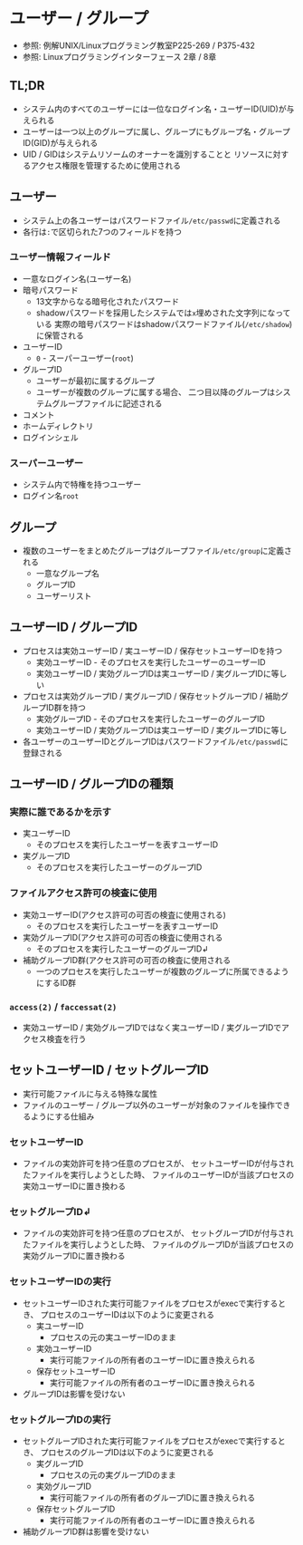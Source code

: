 # ユーザー / グループ
- 参照: 例解UNIX/Linuxプログラミング教室P225-269 / P375-432
- 参照: Linuxプログラミングインターフェース 2章 / 8章

## TL;DR
- システム内のすべてのユーザーには一位なログイン名・ユーザーID(UID)が与えられる
- ユーザーは一つ以上のグループに属し、グループにもグループ名・グループID(GID)が与えられる
- UID / GIDはシステムリソームのオーナーを識別することと
  リソースに対するアクセス権限を管理するために使用される

## ユーザー
- システム上の各ユーザーはパスワードファイル`/etc/passwd`に定義される
- 各行は`:`で区切られた7つのフィールドを持つ

### ユーザー情報フィールド
- 一意なログイン名(ユーザー名)
- 暗号パスワード
  - 13文字からなる暗号化されたパスワード
  - shadowパスワードを採用したシステムでは`x`埋めされた文字列になっている
    実際の暗号パスワードはshadowパスワードファイル(`/etc/shadow`)に保管される
- ユーザーID
  - `0` - スーパーユーザー(`root`)
- グループID
  - ユーザーが最初に属するグループ
  - ユーザーが複数のグループに属する場合、
    二つ目以降のグループはシステムグループファイルに記述される
- コメント
- ホームディレクトリ
- ログインシェル

### スーパーユーザー
- システム内で特権を持つユーザー
- ログイン名`root`

## グループ
- 複数のユーザーをまとめたグループはグループファイル`/etc/group`に定義される
  - 一意なグループ名
  - グループID
  - ユーザーリスト

## ユーザーID / グループID
- プロセスは実効ユーザーID / 実ユーザーID / 保存セットユーザーIDを持つ
  - 実効ユーザーID - そのプロセスを実行したユーザーのユーザーID
  - 実効ユーザーID / 実効グループIDは実ユーザーID / 実グループIDに等しい
- プロセスは実効グループID / 実グループID / 保存セットグループID / 補助グループID群を持つ
  - 実効グループID - そのプロセスを実行したユーザーのグループID
  - 実効ユーザーID / 実効グループIDは実ユーザーID / 実グループIDに等し
- 各ユーザーのユーザーIDとグループIDはパスワードファイル`/etc/passwd`に登録される

## ユーザーID / グループIDの種類
### 実際に誰であるかを示す
- 実ユーザーID
  - そのプロセスを実行したユーザーを表すユーザーID
- 実グループID
  - そのプロセスを実行したユーザーのグループID

### ファイルアクセス許可の検査に使用
- 実効ユーザーID(アクセス許可の可否の検査に使用される)
  - そのプロセスを実行したユーザーを表すユーザーID
- 実効グループID(アクセス許可の可否の検査に使用される
  - そのプロセスを実行したユーザーのグループID↲
- 補助グループID群(アクセス許可の可否の検査に使用される
  - 一つのプロセスを実行したユーザーが複数のグループに所属できるようにするID群

### `access(2)` / `faccessat(2)`
- 実効ユーザーID / 実効グループIDではなく実ユーザーID / 実グループIDでアクセス検査を行う

## セットユーザーID / セットグループID
- 実行可能ファイルに与える特殊な属性
- ファイルのユーザー / グループ以外のユーザーが対象のファイルを操作できるようにする仕組み

### セットユーザーID
- ファイルの実効許可を持つ任意のプロセスが、
  セットユーザーIDが付与されたファイルを実行しようとした時、
  ファイルのユーザーIDが当該プロセスの実効ユーザーIDに置き換わる

### セットグループID↲
- ファイルの実効許可を持つ任意のプロセスが、
  セットグループIDが付与されたファイルを実行しようとした時、
  ファイルのグループIDが当該プロセスの実効グループIDに置き換わる

### セットユーザーIDの実行
- セットユーザーIDされた実行可能ファイルをプロセスがexecで実行するとき、
  プロセスのユーザーIDは以下のように変更される
  - 実ユーザーID
    - プロセスの元の実ユーザーIDのまま
  - 実効ユーザーID
    - 実行可能ファイルの所有者のユーザーIDに置き換えられる
  - 保存セットユーザーID
    - 実行可能ファイルの所有者のユーザーIDに置き換えられる
- グループIDは影響を受けない

### セットグループIDの実行
- セットグループIDされた実行可能ファイルをプロセスがexecで実行するとき、
  プロセスのグループIDは以下のように変更される
  - 実グループID
    - プロセスの元の実グループIDのまま
  - 実効グループID
    - 実行可能ファイルの所有者のグループIDに置き換えられる
  - 保存セットグループID
    - 実行可能ファイルの所有者のユーザーIDに置き換えられる
- 補助グループID群は影響を受けない
